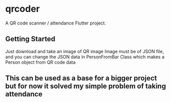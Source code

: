 # qrcoder

A QR code scanner / attendance Flutter project.

## Getting Started

Just download and take an image of QR image
Image must be of JSON file, and you can change the JSON data in PersonFromBar
Class which makes a Person object from QR code data

## This can be used as a base for a bigger project but for now it solved my simple problem of taking attendance
